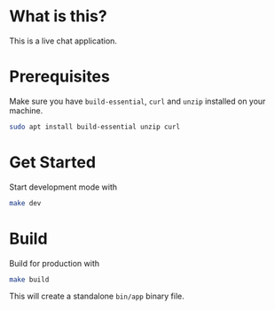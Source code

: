 # What is this?

This is a live chat application.

# Prerequisites

Make sure you have `build-essential`, `curl` and `unzip` installed on your machine.

```sh
sudo apt install build-essential unzip curl
```

# Get Started

Start development mode with

```sh
make dev
```

# Build

Build for production with

```sh
make build
```

This will create a standalone `bin/app` binary file.